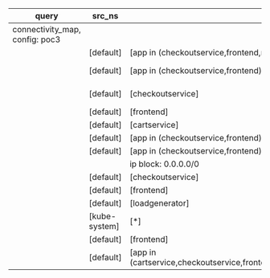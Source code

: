 |query|src_ns|src_pods|dst_ns|dst_pods|connection|
|---|---|---|---|---|---|
|connectivity_map, config: poc3|
||[default]|[app in (checkoutservice,frontend,recommendationservice)]|[default]|[productcatalogservice]|TCP 3550,|
||[default]|[app in (checkoutservice,frontend)]|[default]|[shippingservice]|TCP 50051,|
||[default]|[checkoutservice]|[default]|[paymentservice]|TCP 50051,|
||[default]|[frontend]|[default]|[checkoutservice]|TCP 5050,|
||[default]|[cartservice]|[default]|[redis-cart]|TCP 6379,|
||[default]|[app in (checkoutservice,frontend)]|[default]|[currencyservice]|TCP 7000,|
||[default]|[app in (checkoutservice,frontend)]|[default]|[cartservice]|TCP 7070,|
|||ip block: 0.0.0.0/0|[default]|[frontend]|TCP 8080,|
||[default]|[checkoutservice]|[default]|[emailservice]|TCP 8080,|
||[default]|[frontend]|[default]|[recommendationservice]|TCP 8080,|
||[default]|[loadgenerator]|[default]|[frontend]|TCP 8080,|
||[kube-system]|[*]|[default]|[frontend]|TCP 8080,|
||[default]|[frontend]|[default]|[adservice]|TCP 9555,|
||[default]|[app in (cartservice,checkoutservice,frontend,loadgenerator,recommendationservice)]|[kube-system]|[k8s-app in (kube-dns)]|UDP 53,|


